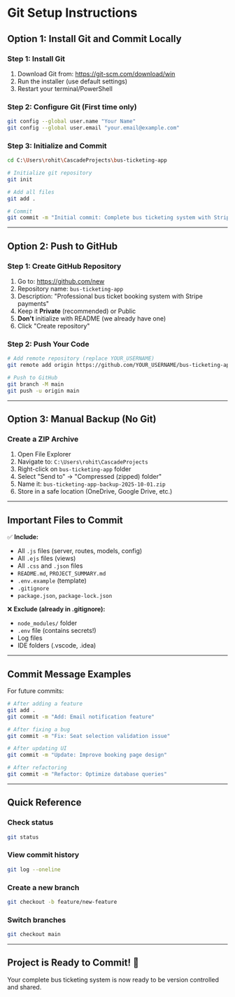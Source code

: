 # Git Setup Instructions

## Option 1: Install Git and Commit Locally

### Step 1: Install Git
1. Download Git from: https://git-scm.com/download/win
2. Run the installer (use default settings)
3. Restart your terminal/PowerShell

### Step 2: Configure Git (First time only)
```bash
git config --global user.name "Your Name"
git config --global user.email "your.email@example.com"
```

### Step 3: Initialize and Commit
```bash
cd C:\Users\rohit\CascadeProjects\bus-ticketing-app

# Initialize git repository
git init

# Add all files
git add .

# Commit
git commit -m "Initial commit: Complete bus ticketing system with Stripe payment integration"
```

---

## Option 2: Push to GitHub

### Step 1: Create GitHub Repository
1. Go to: https://github.com/new
2. Repository name: `bus-ticketing-app`
3. Description: "Professional bus ticket booking system with Stripe payments"
4. Keep it **Private** (recommended) or Public
5. **Don't** initialize with README (we already have one)
6. Click "Create repository"

### Step 2: Push Your Code
```bash
# Add remote repository (replace YOUR_USERNAME)
git remote add origin https://github.com/YOUR_USERNAME/bus-ticketing-app.git

# Push to GitHub
git branch -M main
git push -u origin main
```

---

## Option 3: Manual Backup (No Git)

### Create a ZIP Archive
1. Open File Explorer
2. Navigate to: `C:\Users\rohit\CascadeProjects`
3. Right-click on `bus-ticketing-app` folder
4. Select "Send to" → "Compressed (zipped) folder"
5. Name it: `bus-ticketing-app-backup-2025-10-01.zip`
6. Store in a safe location (OneDrive, Google Drive, etc.)

---

## Important Files to Commit

✅ **Include:**
- All `.js` files (server, routes, models, config)
- All `.ejs` files (views)
- All `.css` and `.json` files
- `README.md`, `PROJECT_SUMMARY.md`
- `.env.example` (template)
- `.gitignore`
- `package.json`, `package-lock.json`

❌ **Exclude (already in .gitignore):**
- `node_modules/` folder
- `.env` file (contains secrets!)
- Log files
- IDE folders (.vscode, .idea)

---

## Commit Message Examples

For future commits:
```bash
# After adding a feature
git add .
git commit -m "Add: Email notification feature"

# After fixing a bug
git commit -m "Fix: Seat selection validation issue"

# After updating UI
git commit -m "Update: Improve booking page design"

# After refactoring
git commit -m "Refactor: Optimize database queries"
```

---

## Quick Reference

### Check status
```bash
git status
```

### View commit history
```bash
git log --oneline
```

### Create a new branch
```bash
git checkout -b feature/new-feature
```

### Switch branches
```bash
git checkout main
```

---

## Project is Ready to Commit! 🎉

Your complete bus ticketing system is now ready to be version controlled and shared.
